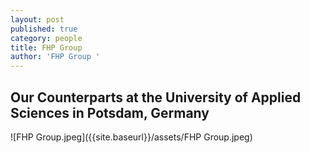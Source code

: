 ```yaml
---
layout: post
published: true
category: people
title: FHP Group
author: 'FHP Group '
---
```

## Our Counterparts at the University of Applied Sciences in Potsdam, Germany

![FHP Group.jpeg]({{site.baseurl}}/assets/FHP Group.jpeg)
